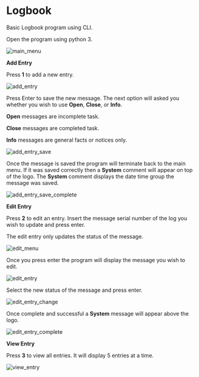 # Logbook
Basic Logbook program using CLI.

Open the program using python 3.

![main_menu](https://user-images.githubusercontent.com/51066040/59157964-d6181080-8af6-11e9-8df4-57a64ae2cfc6.png)

**Add Entry**

Press **1** to add a new entry.

![add_entry](https://user-images.githubusercontent.com/51066040/59158012-5e96b100-8af7-11e9-8175-6ae991f1ae60.png)

Press Enter to save the new message. The next option will asked you whether you wish to use **Open**, **Close**, or **Info**.

**Open** messages are incomplete task.

**Close** messages are completed task.

**Info** messages are general facts or notices only.

![add_entry_save](https://user-images.githubusercontent.com/51066040/59158064-0b712e00-8af8-11e9-938d-b788ff843fc6.png)

Once the message is saved the program will terminate back to the main menu. If it was saved correctly then a **System** comment will appear on top of the logo. The **System** comment displays the date time group the message was saved.

![add_entry_save_complete](https://user-images.githubusercontent.com/51066040/59158146-67888200-8af9-11e9-89d5-5c46e6971beb.png)

**Edit Entry**

Press **2** to edit an entry. Insert the message serial number of the log you wish to update and press enter.

The edit entry only updates the status of the message.

![edit_menu](https://user-images.githubusercontent.com/51066040/59158181-0e6d1e00-8afa-11e9-9d3b-c22773fc6bd7.png)

Once you press enter the program will display the message you wish to edit.

![edit_entry](https://user-images.githubusercontent.com/51066040/59158283-30b36b80-8afb-11e9-8a49-06f816a5e012.png)

Select the new status of the message and press enter.

![edit_entry_change](https://user-images.githubusercontent.com/51066040/59158337-2e054600-8afc-11e9-8bf7-c8b9f52b2972.png)

Once complete and successful a **System** message will appear above the logo.

![edit_entry_complete](https://user-images.githubusercontent.com/51066040/59158377-d1eef180-8afc-11e9-8d3d-34af1244af56.png)

**View Entry**

Press **3** to view all entries. It will display 5 entries at a time.

![view_entry](https://user-images.githubusercontent.com/51066040/59158431-56da0b00-8afd-11e9-9e0b-8408acf4451f.png)




